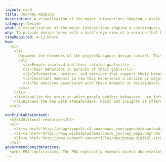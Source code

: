 ```yaml
---
layout: card
title: Journey mapping
description: A visualization of the major interactions shaping a user&rsquo;s experience of a product or service.
category: Decide
what: A visualization of the major interactions shaping a user&rsquo;s experience of a product or service.
why: To provide design teams with a bird’s-eye view of a service that helps them see the sequence of interactions that make up a user’s experience including the complexity, successes, pain points, and emotions users experience along the way.
timeRequired: 4–12 hours
how:
  <ol>
    <li>
      Document the elements of the project&rsquo;s design context. This includes&#58;
      <ul>
        <li>People involved and their related goals</li>
        <li>Their behaviors in pursuit of their goals</li>
        <li>Information, devices, and services that support their behaviors</li>
        <li>Important moments in how they experience a service or major decisions they make</li>
        <li>The emotions associated with these moments or decisions</li>
      </ul>
    </li>
    <li>Visualize the order in which people exhibit behaviors, use information, make decisions, and feel emotions. Group elements into a table of &ldquo;phases&rdquo; related to the personal narrative of each <a href="/personas">persona</a>. Identify where personas share contextual components.</li>
    <li>Discuss the map with stakeholders. Point out insights it offers. Use these insights to establish <a href="/design-principles">design principles</a>. Think about how to collapse or accelerate a customer&rsquo;s journey through the various phases. Incorporate this information into the project&rsquo;s scope.</li>
  </ol>

nonPrintableContent:
  <h2>Additional resources</h2>
  <ul>
    <li><a href="http://adaptivepath.s3.amazonaws.com/apguide/download/Adaptive_Paths_Guide_to_Experience_Mapping.pdf">Adaptive Path&rsquo;s Guide to Experience Mapping.</a> Adaptive Path (PDF).</li>
    <li><a href="https://www.wickedproblems.com/6_journey_maps.php">An explanation of journey mapping on Wicked Problems Worth Solving.</a> Austin Center for Design.</li>
    <li><a href="http://www.uxbooth.com/articles/designing-digital-strategies-part-1-cartography/">&ldquo;Designing Digital Strategies, Part 1&colon; Cartography.&rdquo;</a> UX Booth.</li>
  </ul>
governmentConsiderations:
  <p>No PRA implications. The PRA explicitly exempts direct observation and non-standardized conversation, 5 CFR 1320.3(h)3. See the methods for [Recruiting]('/fundamentals/recruiting') and [Privacy]('/fundamentals/privacy') for more tips on taking input from the public.</p>
---
```

